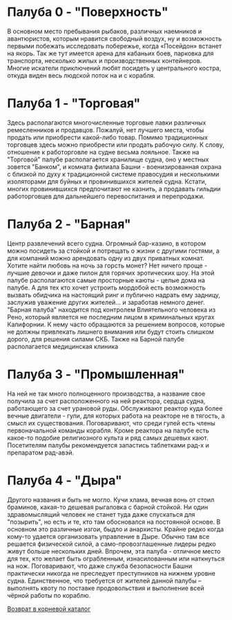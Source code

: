 # Палуба 0 - "Поверхность" 
В основном место пребывания рыбаков, различных наемников и авантюристов, которым нравится свободный воздух, 
ну и возможность первыми побежать исследовать побережье, когда  «Посейдон» встанет на якорь. Так же тут имеется арена  для кабаньих боев, 
парковка для транспорта, несколько жилых и производственных контейнеров. Многие искатели приключений любят посидеть у центрального костра, 
откуда виден весь людской поток на и с корабля.

# Палуба 1 - "Торговая"
Здесь располагаются многочисленные торговые лавки различных ремесленников и продавцов. Пожалуй, нет лучшего места, чтобы продать или 
приобрести какой-либо товар. Помимо традиционных торговцев здесь можно приобрести или продать рабочую силу. К слову, отношение к 
работорговле на судне весьма лояльное. Также на "Торговой" палубе располагается хранилище судна, оно у местных зовется "Банком", и комната 
филиала Башни - военизированная охрана с близкой по духу к традиционной системе правосудия и несколькими изоляторами для буйных и 
провинившихся жителей судна. Кстати, многих провинившихся предпочитают не казнить, а продавать гильдии работорговцев для дальнейшего 
перевоспитания и перепродажи.

# Палуба 2 - "Барная" 
Центр развлечений всего судна. Огромный бар-казино, в котором можно посидеть за стойкой и потрещать о жизни с другими гостями, а для 
компаний можно арендовать одну из двух приватных комнат. Хотите найти любовь на ночь за горсть монет? Нет ничего проще - лучшие девочки и 
даже пилон для горячих эротических шоу. На этой палубе располагаются самые просторные каюты - целые дома на палубе. А для тех кто хочет 
устроить мордобой есть возможность вызвать обидчика на настоящий ринг и публично надрать ему задницу, заслужив уважение других жителей... 
и заработав немного денег. "Барная палуба" находится под контролем Влиятельного человека из Рено, который является не последним лицом в 
криминальных кругах Калифорнии. К нему часто обращаются за решением вопросов, которые не должны привлекать лишнего внимания или будут 
стоить слишком дорого, для решения силами СКБ. Также на Барной палубе располагается медицинская клиника

# Палуба 3 - "Промышленная"
На ней не так много полноценного производства, а название свое получила за счет расположенного на ней реактора, сердца судна, работающего 
за счет урановой руды. Обслуживают реактор куда более вечные двигатели - гули, для которых работа на реакторе не в тягость, а смысл их 
существования. Поговаривают, что среди гулей есть члены первоначальной команды корабля. Кроме реактора на палубе есть какое-то подобие 
религиозного культа и ряд самых дешевых кают. Посетителям палубы рекомендуется запастись таблетками рад-х и препаратом рад-авэй.

# Палуба 4 - "Дыра"  
Другого названия и быть не могло. Кучи хлама, вечная вонь от стоил браминов, какая-то дешевая рыгаловка с барной стойкой. Ни один 
здравомыслящий человек не станет туда даже спускаться для "позырить", но есть и те, кто там обосновался на постоянной основе. В основном 
это различные изгои, быдло и анархисты. Крайне редко когда кому-то удается организовать управление в Дыре. Обычно там все решается 
физической силой, а само-провозглашенные лидеры редко живут больше нескольких дней. Впрочем, эта палуба - отличное место для тех, кто 
желает быть ограбленным, изнасилованным или наткнуться на нож. Поговаривают, что даже служба безопасности Башни практически никогда не 
преследует преступников на нижнем уровне судна. Единственное, что требуется от жителей данной палубы – выполнять квоту по поставке 
продовольствия и выполнение всей чёрной работы по кораблю.
 
[Возврат в корневой каталог](/info/poseidon/index)
